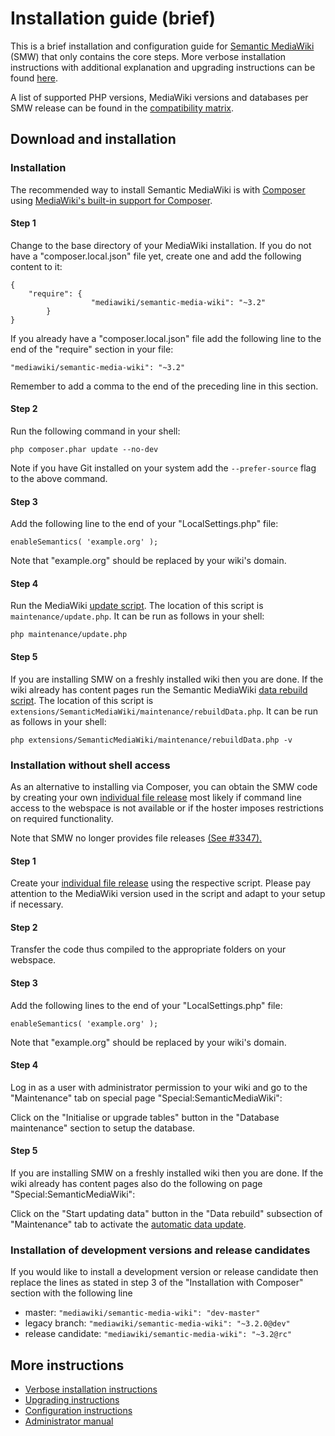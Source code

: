 # Installation guide (brief)

This is a brief installation and configuration guide for [Semantic MediaWiki](../README.md) (SMW)
that only contains the core steps. More verbose installation instructions with additional explanation
and upgrading instructions can be found [here](https://www.semantic-mediawiki.org/wiki/Help:Installation).

A list of supported PHP versions, MediaWiki versions and databases per SMW release can be found
in the [compatibility matrix](COMPATIBILITY.md).


## Download and installation

### Installation

The recommended way to install Semantic MediaWiki is with [Composer](https://getcomposer.org) using
[MediaWiki's built-in support for Composer](https://www.mediawiki.org/wiki/Composer).

#### Step 1

Change to the base directory of your MediaWiki installation. If you do not have a "composer.local.json" file yet,
create one and add the following content to it:

```
{
	"require": {
                  "mediawiki/semantic-media-wiki": "~3.2"
        }
}
```

If you already have a "composer.local.json" file add the following line to the end of the "require"
section in your file:

    "mediawiki/semantic-media-wiki": "~3.2"

Remember to add a comma to the end of the preceding line in this section.

#### Step 2

Run the following command in your shell:

    php composer.phar update --no-dev

Note if you have Git installed on your system add the `--prefer-source` flag to the above command.

#### Step 3

Add the following line to the end of your "LocalSettings.php" file:

    enableSemantics( 'example.org' );

Note that "example.org" should be replaced by your wiki's domain.

#### Step 4

Run the MediaWiki [update script](https://www.mediawiki.org/wiki/Manual:Update.php). The location of
this script is `maintenance/update.php`. It can be run as follows in your shell:

    php maintenance/update.php

#### Step 5

If you are installing SMW on a freshly installed wiki then you are done. If the wiki already has content
pages run the Semantic MediaWiki [data rebuild script](https://www.semantic-mediawiki.org/wiki/Help:Maintenance_script_"rebuildData.php"). The location of this script
is `extensions/SemanticMediaWiki/maintenance/rebuildData.php`. It can be run as follows in your shell:

    php extensions/SemanticMediaWiki/maintenance/rebuildData.php -v

### Installation without shell access

As an alternative to installing via Composer, you can obtain the SMW code by creating your own [individual file release](https://github.com/SemanticMediaWiki/IndividualFileRelease) most likely if command line access to the webspace is not available or if the hoster imposes restrictions on required functionality.

Note that SMW no longer provides file releases [(See #3347).](https://github.com/SemanticMediaWiki/SemanticMediaWiki/pull/1732)

#### Step 1

Create your [individual file release](https://github.com/SemanticMediaWiki/IndividualFileRelease) using the respective script. Please pay attention to the MediaWiki version used in the script and adapt to your setup if necessary.

#### Step 2

Transfer the code thus compiled to the appropriate folders on your webspace.

#### Step 3

Add the following lines to the end of your "LocalSettings.php" file:

    enableSemantics( 'example.org' );

Note that "example.org" should be replaced by your wiki's domain.

#### Step 4

Log in as a user with administrator permission to your wiki and go to the "Maintenance" tab on special page "Special:SemanticMediaWiki":

Click on the "Initialise or upgrade tables" button in the "Database maintenance" section to setup the
database.

#### Step 5

If you are installing SMW on a freshly installed wiki then you are done. If the wiki already has content
pages also do the following on page "Special:SemanticMediaWiki":

Click on the "Start updating data" button in the "Data rebuild" subsection of "Maintenance" tab
to activate the [automatic data update](https://www.semantic-mediawiki.org/wiki/Help:Repairing_SMW's_data).

### Installation of development versions and release candidates

If you would like to install a development version or release candidate then replace the lines as stated in step 3 of the
"Installation with Composer" section with the following line

* master: `"mediawiki/semantic-media-wiki": "dev-master"`
* legacy branch: `"mediawiki/semantic-media-wiki": "~3.2.0@dev"`
* release candidate: `"mediawiki/semantic-media-wiki": "~3.2@rc"`

## More instructions

* [Verbose installation instructions](https://www.semantic-mediawiki.org/wiki/Help:Installation)
* [Upgrading instructions](https://www.semantic-mediawiki.org/wiki/Help:Installation#Upgrading)
* [Configuration instructions](https://www.semantic-mediawiki.org/wiki/Help:Configuration)
* [Administrator manual](https://www.semantic-mediawiki.org/wiki/Help:Administrator_manual)
